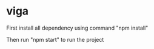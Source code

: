 # viga

First install all dependency using command "npm install"

Then run "npm start" to run the project
